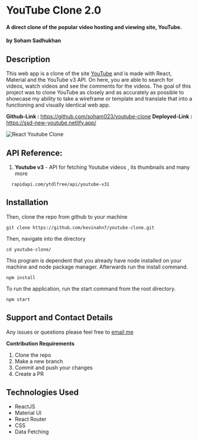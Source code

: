 # YouTube Clone 2.0

#### A direct clone of the popular video hosting and viewing site, YouTube.

#### by Soham Sadhukhan

## Description

This web app is a clone of the site [YouTube](https://www.youtube.com "YouTube Homepage") and is made with React, Material and the YouTube v3 API. On here, you are able to search for videos, watch videos and see the comments for the videos. The goal of this project was to clone YouTube as closely and as accurately as possible to showcase my ability to take a wireframe or template and translate that into a functioning and visually identical web app.

__Github-Link :__ https://github.com/soham023/youtube-clone
__Deployed-Link :__ https://ssd-new-youtube.netlify.app/

![React Youtube Clone]()

## API Reference:

1. __Youtube v3__ - API for fetching Youtube videos , its thumbnails and many more
```http
  rapidapi.com/ytdlfree/api/youtube-v31
```
## Installation
Then, clone the repo from github to your machine

```
git clone https://github.com/kevinahn7/youtube-clone.git
```

Then, navigate into the directory

```
cd youtube-clone/
```

This program is dependent that you already have node installed on your machine and node package manager. Afterwards run the install command.

```
npm install
```
To run the application, run the start command from the root directory.

```
npm start
```

## Support and Contact Details
Any issues or questions please feel free to [email me](mailto:soham.sadhukhan67@gmail.com)

**Contribution Requirements**
1. Clone the repo
2. Make a new branch
3. Commit and push your changes
4. Create a PR

## Technologies Used
* ReactJS
* Material UI
* React Router
* CSS
* Data Fetching
